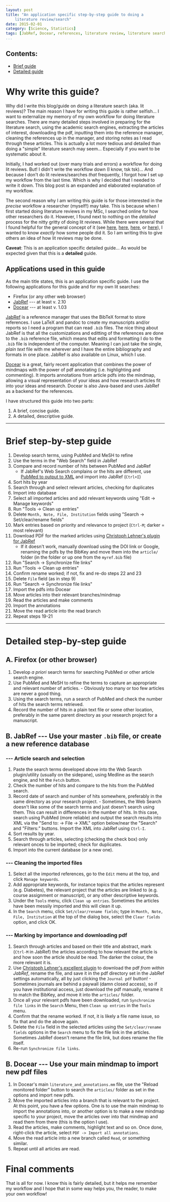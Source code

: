 ```yaml
---
layout: post
title: "An application specific step-by-step guide to doing a
    literature review/search"
date: 2015-02-01
category: [Science, Statistics]
tags: [JabRef, Docear, references, literature review, literature search]
...
```


## Contents: ##

* [Brief guide](#brief-step-by-step-guide)
* [Detailed guide](#detailed-step-by-step-guide)

# Why write this guide? #

Why did I write this blog/guide on doing a literature search (aka. lit
reviews)?  The main reason I have for writing this guide is rather
selfish... I want to externalize my memory of my own workflow for
doing literature searches.  There are many detailed steps involved in
preparing for the literature search, using the academic search
engines, extracting the articles of interest, downloading the pdf,
inputting them into the reference manager, cleaning the references up
in the manager, and storing notes as I read through these articles.
This is actually a lot more tedious and detailed than doing a "simple"
literature search may seem... Especially if you want to be systematic
about it.

Initially, I had worked out (over many trials and errors) a workflow
for doing lit reviews.  But!  I didn't write the workflow down (I
know, tsk tsk)...  And because I don't do lit reviews/searches *that*
frequently, I forgot how I set up my workflow from the last time.
Which is why I decided that I needed to write it down.  This blog post
is an expanded and elaborated explanation of my workflow.

The second reason why I am writing this guide is for those interested
in the *precise* workflow a researcher (myself!) may take.  This is
because when I first started doing literature reviews in my MSc, I
searched online for how other researchers do it.  However, I found
next to nothing on the *detailed* process for the nitty gritty of
doing lit reviews.  While there were several that I found helpful for
the general concept of it (see
[here](http://www.writing.utoronto.ca/advice/specific-types-of-writing/literature-review),
[here](http://libguides.uwf.edu/content.php?pid=220792&sid=1836962),
[here](http://www.reading.ac.uk/internal/studyadvice/StudyResources/Essays/sta-startinglitreview.aspx),
or
[here](http://phdtalk.blogspot.ca/2014/03/top-3-tips-for-literature-review-success.html)),
I wanted to know *exactly* how some people did it.  So I am writing
this to give others an idea of how lit reviews may be done.

**Caveat**: This is an application specific detailed guide... As would
be expected given that this is a **detailed** guide.

## Applications used in this guide ##

As the main title states, this is an application specific guide.  I
use the following applications for this guide and for my own lit
searches:

* Firefox (or any other web browser)
* [JabRef](http://jabref.sourceforge.net/) --- at least v. 2.10
* [Docear](http://www.docear.org/) --- at least v. 1.03

[JabRef](www.jabref.scourceforge.net) is a reference manager that uses
the BibTeX format to store references.  I use LaTeX and pandoc to
create my manuscripts and/or reports so I need a program that can read
`.bib` files.  The nice thing about JabRef is that all the
customizations and editting of the references are done to the `.bib`
reference file, which means that edits and formatting I do to the
`.bib` file is independent of the computer.  Meaning I can just take
the single, *plain text* file with me wherever and I have the entire
bibliography and formats in one place.  JabRef is also available on
Linux, which I use.

[Docear](www.docear.org) is a great, fairly recent application that
combines the power of mindmaps with the power of pdf annotating
(i.e. highlighting and commenting).  It imports annotations from
article pdfs into the mindmap, allowing a visual representation of
your ideas and how research articles fit into your ideas and research.
Docear is also Java-based and uses JabRef as a backend for the
references.

I have structured this guide into two parts:

1. A brief, concise guide.
2. A detailed, descriptive guide.

-----

# Brief step-by-step guide #

1. Develop search terms, using PubMed and MeSH to refine
2. Use the terms in the "Web Search" field in JabRef
3. Compare and record number of hits between PubMed and JabRef
    - If JabRef's Web Search complains or the hits are different, use
      [PubMed to output to XML](http://wiki.epfl.ch/indexing/bibtex)
      and import into JabRef (`Ctrl+I`)
4. Sort hits by year
5. Search through and select relevant articles, checking for duplicates
6. Import into database
7. Select all imported articles and add relevant keywords using "Edit
    -> Manage keywords"
8. Run "Tools -> Clean up entries"
9. Delete `Month, Note, File, Institution` fields using
    "Search -> Set/clear/rename fields"
10. Mark entries based on priority and relevance to project (`Ctrl-M`;
    darker = most relevant)
11. Download PDF for the marked articles using
    [Christoph Lehner's plugin for JabRef](http://www.lhnr.de/ext/)
    - If it doesn't work, manually download using the DOI link or
      Google, renaming the pdfs by the BibKey and move them into the
      `article/` folder (in the folder or up one from the `myref.bib`
      file)
12. Run "Search -> Synchronize file links"
13. Run "Tools -> Clean up entries"
14. Confirm rename worked; if not, fix and re-do steps 22 and 23
15. Delete `File` field (as in step 9)
16. Run "Search -> Synchronize file links"
17. Import the pdfs into Docear
18. Move articles into their relevant branches/mindmap
19. Read the articles and make comments
20. Import the annotations
21. Move the read article into the read branch
22. Repeat steps 19-21

----

# Detailed step-by-step guide #

## A. Firefox (or other browser) ##

1. Develop *a priori* search terms for searching PubMed or other
   article search engine.
1. Use PubMed and MeSH to refine the terms to capture an appropriate
   and relevant number of articles.
       - Obviously too many or too few articles are never a good
         thing.
2. Using the search terms, run a search of PubMed and check the number
   of hits the search terms retrieved.
3. Record the number of hits in a plain text file or some other
   location, preferably in the same parent directory as your research
   project for a manuscript.

## B. JabRef --- Use your master `.bib` file, or create a new reference database ##

### --- Article search and selection ###

1. Paste the search terms developed above into the Web Search
   plugin/utility (usually on the sidepane), using Medline as the
   search engine, and hit the `Fetch` button.
2. Check the number of hits and compare to the hits from the PubMed
   search.
3. Record date of search and number of hits somewhere, preferably in
   the same directory as your research project.
       - Sometimes, the Web Search doesn't like some of the search
         terms and just doesn't search using them.  This can result in
         differences in the number of hits.  In this case, search
         using PubMed (more reliable) and output the search results
         into XML via the "Send to: -> File -> XML" option below/near
         the "Search" and "Filters:" buttons.  Import the XML into
         JabRef using `Ctrl-I`.
4. Sort results by year.
5. Search through articles, selecting (checking the check box) only
   relevant onces to be imported; check for duplicates.
6. Import into the current database (or a new one).

### --- Cleaning the imported files ###

1. Select all the imported references, go to the `Edit` menu at the
   top, and click `Manage keywords`.
2. Add appropriate keywords, for instance topics that the articles
   represent (e.g. Diabetes), the relevant project that the articles
   are linked to (e.g. course assignment or manuscript), or any other
   descriptive keywords.
3. Under the `Tools` menu, click `Clean up entries`.  Sometimes the
   articles have been messily imported and this will clean it up.
4. In the `Search` menu, click `Set/clear/rename fields`; type in
   `Month, Note, File, Institution` at the top of the dialog box,
   select the `Clear fields` option, and click OK.

### --- Marking by importance and downloading pdf ###

1. Search through articles and based on their title and abstract, mark
   (`Ctrl-M` in JabRef) the articles according to how relevant the
   article is and how soon the article should be read.  The darker the
   colour, the more relevant it is.
2. Use [Christoph Lehner's excellent plugin](http://www.lhnr.de/ext/)
   to download the pdf *from within JabRef*, rename the file, and save
   it in the pdf directory set in the JabRef settings automatically,
   all by just clicking the `Journal pdf` button!
       - Sometimes journals are behind a paywall (damn closed access),
         so if you have institutional access, just download the pdf
         manually, rename it to match the BibKey, and move it into the
         `articles/` folder.
3. Once all your relevant pdfs have been downloaded, run `Synchronize
   file links` in the `Search` Menu, then `Clean up entries` in the
   `Tools` menu.
4. Confirm that the rename worked.  If not, it is likely a file name
   issue, so fix that and do the above again.
5. Delete the `File` field in the selected articles using the
   `Set/clear/rename fields` options in the `Search` menu to fix the
   file link in the articles.  Sometimes JabRef doesn't rename the
   file link, but does rename the file itself.
6. Re-run `Synchronize file links`.

## B. Docear --- Use your main mindmap to import new pdf files ##

1. In Docear's main `literature_and_annotations.mm` file, use the
   "Reload monitored folder" button to search the `articles/` folder
   as set in the options and import new pdfs.
2. Move the imported articles into a branch that is relevant to the
   project.  At this point, you have a few options.  One is to use the
   main mindmap to import the annotations into, or another option is
   to make a new mindmap specific to your project, move the articles
   over into that mindmap and read them from there (this is the option
   I use).
3. Read the articles, make comments, highlight text and so on.  Once
   done, right-click the article, select `PDF -> Import all
   annotations`.
4. Move the read article into a new branch called `Read`, or something
   similar.
5. Repeat until all articles are read.

# Final comments #

That is all for now. I know this is fairly detailed, but it helps me
remember my workflow and I hope that in some way helps you, the
reader, to make your own workflow!

